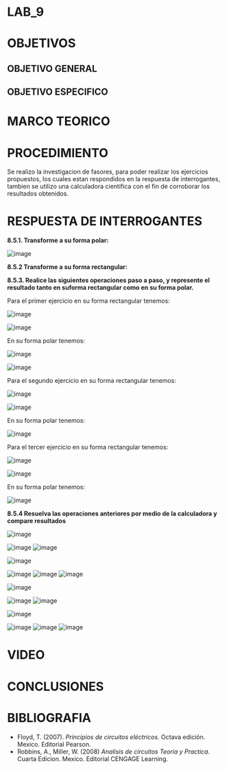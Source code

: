 # LAB_9


# OBJETIVOS

## OBJETIVO GENERAL 


## OBJETIVO ESPECIFICO



# MARCO TEORICO





# PROCEDIMIENTO

Se realizo la investigacion de fasores, para poder realizar los ejercicios propuestos, los cuales estan respondidos en la respuesta de interrogantes, tambien se utilizo una calculadora cientifica con el fin de corroborar los resultados obtenidos.


# RESPUESTA DE INTERROGANTES

**8.5.1. Transforme a su forma polar:**

![image](https://user-images.githubusercontent.com/93561706/155041414-26703a8b-2ef1-4ca3-9fc6-2570b3680488.png)

**8.5.2 Transforme a su forma rectangular:**


**8.5.3. Realice las siguientes operaciones paso a paso, y represente el resultado tanto en suforma rectangular como en su forma polar.**


Para el primer ejercicio en su forma rectangular tenemos:

![image](https://user-images.githubusercontent.com/93361435/154959802-53291095-195c-418d-95a7-bee74ecabf75.png)

![image](https://user-images.githubusercontent.com/93361435/154960393-c83037e9-d55a-46b7-bb3f-4e17fe7292e0.png)

En su forma polar tenemos: 

![image](https://user-images.githubusercontent.com/93361435/155020202-366dd2df-4a15-47e7-a03e-15cb7c127ee2.png)

![image](https://user-images.githubusercontent.com/93361435/155020233-a9bc06f0-50fb-4f64-916f-d2d212aa74a9.png)

Para el segundo ejercicio en su forma rectangular tenemos:

![image](https://user-images.githubusercontent.com/93361435/155043909-bcd95f02-2dd8-4d7d-b319-a4ca0549489b.png)

![image](https://user-images.githubusercontent.com/93361435/155043943-4688c57b-9815-4691-bef9-ef7c60666220.png)


En su forma polar tenemos: 

![image](https://user-images.githubusercontent.com/93361435/155030142-d1c30400-b739-4867-9b92-ad5afce37e41.png)

Para el tercer ejercicio en su forma rectangular tenemos:

![image](https://user-images.githubusercontent.com/93361435/155042394-9a8375f2-9cb8-42f8-84c3-9ec576b36ade.png)

![image](https://user-images.githubusercontent.com/93361435/155042424-44e73c72-74af-40ff-bd61-aa343510a537.png)


En su forma polar tenemos: 

![image](https://user-images.githubusercontent.com/93361435/155033022-2941c3f7-fc3d-4f92-8e77-1c808f7196f5.png)

**8.5.4 Resuelva las operaciones anteriores por medio de la calculadora y compare
resultados**

![image](https://user-images.githubusercontent.com/93561706/155044898-01509bf6-956c-4de9-9a8e-7f17051df760.png)

![image](https://user-images.githubusercontent.com/93561706/155044243-3514b5c6-7b71-4c46-9e6e-96eedbb10c0e.png)
![image](https://user-images.githubusercontent.com/93561706/155044503-c3721b62-d533-4934-96e8-57a54816c646.png)

![image](https://user-images.githubusercontent.com/93561706/155044930-f863e1f8-fa0d-4b2e-949b-9fc0038f4884.png)

![image](https://user-images.githubusercontent.com/93561706/155044322-9514086f-ea0c-496d-8f43-a89819af8711.png)
![image](https://user-images.githubusercontent.com/93561706/155044585-fdc65e8b-2d54-4008-b115-d2dcecf38ab2.png)
![image](https://user-images.githubusercontent.com/93561706/155044603-6a48e2fb-a4c0-453a-afc6-f3fc04abae13.png)

![image](https://user-images.githubusercontent.com/93561706/155044949-3126364f-8640-4c2a-b8ed-ee0c7832cafa.png)

![image](https://user-images.githubusercontent.com/93561706/155044370-820e6268-682d-480a-818e-948e43ca7011.png)
![image](https://user-images.githubusercontent.com/93561706/155044654-373aa46a-ab59-4ee1-aaa3-dbca44ae7ee8.png)

![image](https://user-images.githubusercontent.com/93561706/155044967-c306e61a-ca87-4484-9371-c46e317c1f75.png)

![image](https://user-images.githubusercontent.com/93561706/155044444-5951bfa2-029e-4d08-adc5-702bc561408a.png)
![image](https://user-images.githubusercontent.com/93561706/155044746-677ffd95-bd61-40ae-90a1-29ec190ddd18.png)
![image](https://user-images.githubusercontent.com/93561706/155044780-86a11d7f-95a3-4363-a836-fe3fc0f46c4a.png)

# VIDEO



# CONCLUSIONES


# BIBLIOGRAFIA

- Floyd, T. (2007). *Principios de circuitos eléctricos*. Octava edición. Mexico. Editorial Pearson.
- Robbins, A., Miller, W. (2008) *Analisis de circuitos Teoria y Practica*. Cuarta Edicion. Mexico. Editorial CENGAGE Learning.

